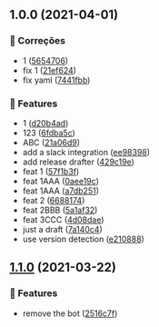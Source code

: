 ## 1.0.0 (2021-04-01)


### :bug: Correções

* 1 ([5654706](https://github.com/lethe0690/semaphore-test-repo/commit/5654706845f8efd35219d86b0019454e3fceba41))
* fix 1 ([21ef624](https://github.com/lethe0690/semaphore-test-repo/commit/21ef62466b7d3dc5a89ea427bcb9ec0bc7f6be80))
* fix yaml ([7441fbb](https://github.com/lethe0690/semaphore-test-repo/commit/7441fbb9fd876b95abf93ab0a29780f6f5217ff9))


### 🚀 Features

* 1 ([d20b4ad](https://github.com/lethe0690/semaphore-test-repo/commit/d20b4ad47c4781caaaa90c8b88078621d0291ce3))
* 123 ([6fdba5c](https://github.com/lethe0690/semaphore-test-repo/commit/6fdba5c79d32993e9c25c713c079a9fe3cdbd447))
* ABC ([21a06d9](https://github.com/lethe0690/semaphore-test-repo/commit/21a06d9963a3eec6b4195d7db1b532a792a38fec))
* add a slack integration ([ee98398](https://github.com/lethe0690/semaphore-test-repo/commit/ee9839836e614b16568f0e64d3e1e8ed3933dafc))
* add release drafter ([429c19e](https://github.com/lethe0690/semaphore-test-repo/commit/429c19e4e154e56f028d57ea5ac139a2bd42cffe))
* feat 1 ([57f1b3f](https://github.com/lethe0690/semaphore-test-repo/commit/57f1b3fa098f827c31072605be23bfde639a82ab))
* feat 1AAA ([0aee19c](https://github.com/lethe0690/semaphore-test-repo/commit/0aee19cfb85bf46cd896c08a8dfd1c771e159a28))
* feat 1AAA ([a7db251](https://github.com/lethe0690/semaphore-test-repo/commit/a7db25146fbac2dbd7a77e5517e2f344c112f4b4))
* feat 2 ([6688174](https://github.com/lethe0690/semaphore-test-repo/commit/668817475575df8876f9249186e2b6c5839b98be))
* feat 2BBB ([5a1af32](https://github.com/lethe0690/semaphore-test-repo/commit/5a1af32ddcbbb19ec6a831ffb078d875c3077e6e))
* feat 3CCC ([4d08dae](https://github.com/lethe0690/semaphore-test-repo/commit/4d08dae43d78fe655dd7d078e0e34d15bffac0f5))
* just a draft ([7a140c4](https://github.com/lethe0690/semaphore-test-repo/commit/7a140c47ca210d2f9b3b591c1744f64050d478ee))
* use version detection ([e210888](https://github.com/lethe0690/semaphore-test-repo/commit/e210888865ce4d704f8e9a7d536d31a5b289f67d))

## [1.1.0](semaphore-test-repo/compare/v1.0.0...v1.1.0) (2021-03-22)


### 🚀 Features

* remove the bot ([2516c7f](https://github.com/lethe0690/semaphore-test-repo/commit/2516c7f1293f0d74afc5891628f18080bc8500c0))
